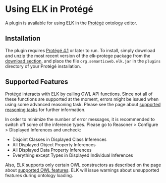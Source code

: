 # Using ELK in Protégé #

A plugin is available for using ELK in the [Protégé](http://protege.stanford.edu/) ontology editor.

## Installation ##

The plugin requires [Protégé 4.1](http://protege.stanford.edu/download/registered.html#p4.1) or later to run. To install, simply download and unzip the most recent version of the elk-protege package from the [download section](http://code.google.com/p/elk-reasoner/downloads/list), and place the file `org.semanticweb.elk.jar` in the `plugins` directory of your Protégé installation.

## Supported Features ##

Protégé interacts with ELK by calling OWL API functions. Since not all of these functions are supported at the moment, errors might be issued when using some advanced reasoning task. Please see the page about [supported reasoning tasks](ReasoningTasks.md) for further information.

In order to minimize the number of error messages, it is recommended to switch off some of the inference types. Please go to Reasoner > Configure > Displayed Inferences and uncheck:

  * Disjoint Classes in Displayed Class Inferences
  * All Displayed Object Property Inferences
  * All Displayed Data Property Inferences
  * Everything except Types in Displayed Individual Inferences

Also, ELK supports only certain OWL constructors as described on the page about [supported OWL features](OwlFeatures.md). ELK will issue warnings about unsupported features during ontology loading.